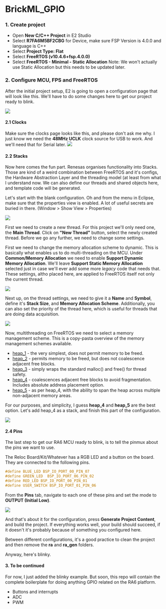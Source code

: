 # BrickML_GPIO 

### 1. Create project
* Open **New C/C++ Project** in E2 Studio
* Select **R7FA6M5BF2CBG** for Device, make sure FSP Version is 4.0.0 and  language is C++
* Select **Project Type: Flat**
* Select **FreeRTOS (v10.4.6+fsp.4.0.0)**
* Select **FreeRTOS - Minimal - Static Allocation**
	Note: We won't actually use Static Allocation but this needs to be updated later. 

### 2. Configure MCU, FPS and FreeRTOS
After the initial project setup, E2 is going to open a configuration page that will look like this. We'll have to do some changes here to get our project ready to blink.  

![](https://i.ibb.co/s5FHs7T/Screenshot-from-2023-01-10-15-00-34.png)

#### 2.1 Clocks 
Make sure the clocks page looks like this, and please don't ask me why. I just know we need the **48MHz UCLK** clock source for USB to work. And we'll need that for Serial later. 
![](https://i.ibb.co/CwMNSvy/Screenshot-from-2023-01-10-15-01-17.png)
#### 2.2 Stacks 
Now here comes the fun part.  Renesas organises functionality into Stacks. Those are kind of a weird combination between  FreeRTOS and it's configs, the Hardware Abstraction Layer and the threading model (at least from what I understand now. We can also define our threads and shared objects here, and template code will be generated.

Let's start with the blank configuration. Oh and from the menu in Eclipse, make sure that the properties view is enabled. A lot of useful secrets are buried in there.  (Window > Show View > Properties)
 
![](https://i.ibb.co/GxYP2b4/Screenshot-from-2023-01-10-15-21-28.png)

First we need to create a new thread. For this project we'll only need one, the **Main Thread**. 
Click on **"New Thread"** button, select the newly created thread.  Before we go any further, we need to change some settings.

First we need to change the memory allocation scheme to dynamic. This is basically what enables us to do multi-threading on the MCU. Under **Common/Memory Allocation** we need to enable **Support Dynamic Memory Allocation**. We'll leave **Support Static Memory Allocation** selected just in case we'll ever add some more *legacy* code that needs that. 
These settings, altho placed here, are applied to FreeRTOS itself not only the current thread. 

![](https://i.ibb.co/VWNsfVL/Screenshot-from-2023-01-10-15-35-08.png)

Next up, on the thread settings, we need to give it a **Name** and **Symbol**, define it's **Stack Size**, and **Memory Allocation Scheme**. Additionally,  you can also set the priority of the thread here, which is useful for threads that are doing data acquisition. 

![](https://i.ibb.co/gPkTqz1/Screenshot-from-2023-01-11-08-32-35.png)

Now,  multithreading on FreeRTOS we need to select a memory management scheme. This is a copy-pasta overview of the memory management schemes available. 
-   [heap_1](https://www.freertos.org/a00111.html#heap_1)  - the very simplest, does not permit memory to be freed.
-   [heap_2](https://www.freertos.org/a00111.html#heap_2)  - permits memory to be freed, but does not coalescence adjacent free blocks.
-   [heap_3](https://www.freertos.org/a00111.html#heap_3)  - simply wraps the standard malloc() and free() for thread safety.
-   [heap_4](https://www.freertos.org/a00111.html#heap_4)  - coalescences adjacent free blocks to avoid fragmentation. Includes absolute address placement option.
-   [heap_5](https://www.freertos.org/a00111.html#heap_5)  - as per heap_4, with the ability to span the heap across multiple non-adjacent memory areas.

For our purposes, and simplicity, I guess **heap_4** and **heap_5** are the best option. Let's add heap_4 as a stack, and finish this part of the configuration. 

![](https://i.ibb.co/FhrnPPB/Screenshot-from-2023-01-11-08-36-10.png)

#### 2.4 Pins 
The last step to get our RA6 MCU ready to blink, is to tell the pinmux about the pins we want to use. 

The Reloc Board/Kit/Whatever has a RGB LED and a button on the board. They are connected to the following pins. 

```c
#define BLUE_LED BSP_IO_PORT_00_PIN_07
#define GREEN_LED  BSP_IO_PORT_06_PIN_02
#define RED_LED BSP_IO_PORT_00_PIN_01
#define USER_SWITCH BSP_IO_PORT_01_PIN_06
```
From the **Pins** tab, navigate to each one of these pins and set the mode to **OUTPUT (Initial Low)**. 

![](https://i.ibb.co/Hh46bbD/Screenshot-from-2023-01-11-09-00-09.png)

And that's about it for the configuration, press **Generate Project Content**, and build the project. If everything works well, your build should succeed, if it doesn't it's probably because of something you configured here. 

Between different configurations, it's a good practice to clean the project and then remove the **ra** and **ra_gen** folders. 

Anyway, here's blinky. 

#### 3. To be continued 
For now, I just added the blinky example. But soon, this repo will contain the complete boilerplate for doing anything GPIO related on the RA6 platform. 

* Buttons and interrupts
* ADC 
* PWM
